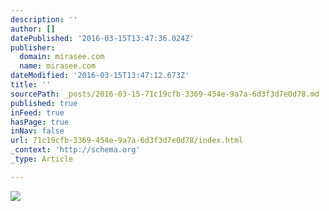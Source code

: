 ```yaml
---
description: ''
author: []
datePublished: '2016-03-15T13:47:36.024Z'
publisher:
  domain: mirasee.com
  name: mirasee.com
dateModified: '2016-03-15T13:47:12.673Z'
title: ''
sourcePath: _posts/2016-03-15-71c19cfb-3369-454e-9a7a-6d3f3d7e0d78.md
published: true
inFeed: true
hasPage: true
inNav: false
url: 71c19cfb-3369-454e-9a7a-6d3f3d7e0d78/index.html
_context: 'http://schema.org'
_type: Article

---
```

![](http://mirasee.com/wp-content/uploads/2016/03/Best-Call-to-Action-Copy-to-Boost-Conversions.png)
